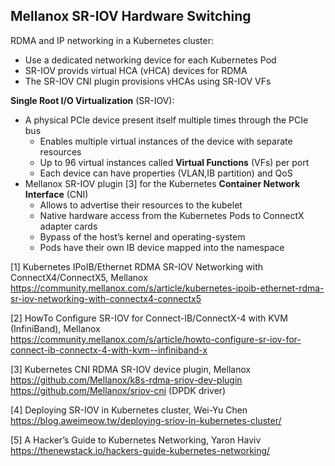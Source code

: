 ## Mellanox SR-IOV Hardware Switching

RDMA and IP networking in a Kubernetes cluster:

* Use a dedicated networking device for each Kubernetes Pod
* SR-IOV provids virtual HCA (vHCA) devices for RDMA
* The SR-IOV CNI plugin provisions vHCAs using SR-IOV VFs

**Single Root I/O Virtualization** (SR-IOV):

* A physical PCIe device present itself multiple times through the PCIe bus
  * Enables multiple virtual instances of the device with separate resources
  * Up to 96 virtual instances called **Virtual Functions** (VFs) per port
  * Each device can have properties (VLAN,IB partition) and QoS 
* Mellanox SR-IOV plugin [3] for the Kubernetes **Container Network Interface** (CNI)
  * Allows to advertise their resources to the kubelet
  * Native hardware access from the Kubernetes Pods to ConnectX adapter cards
  * Bypass of the host’s kernel and operating-system
  * Pods have their own IB device mapped into the namespace

[1] Kubernetes IPoIB/Ethernet RDMA SR-IOV Networking with ConnectX4/ConnectX5, Mellanox  
https://community.mellanox.com/s/article/kubernetes-ipoib-ethernet-rdma-sr-iov-networking-with-connectx4-connectx5

[2] HowTo Configure SR-IOV for Connect-IB/ConnectX-4 with KVM (InfiniBand), Mellanox  
https://community.mellanox.com/s/article/howto-configure-sr-iov-for-connect-ib-connectx-4-with-kvm--infiniband-x

[3] Kubernetes CNI RDMA SR-IOV device plugin, Mellanox  
https://github.com/Mellanox/k8s-rdma-sriov-dev-plugin  
https://github.com/Mellanox/sriov-cni (DPDK driver)

[4] Deploying SR-IOV in Kubernetes cluster, Wei-Yu Chen  
https://blog.aweimeow.tw/deploying-sriov-in-kubernetes-cluster/

[5] A Hacker’s Guide to Kubernetes Networking, Yaron Haviv  
https://thenewstack.io/hackers-guide-kubernetes-networking/

